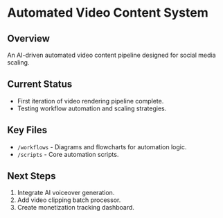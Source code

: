 # Automated Video Content System

## Overview
An AI-driven automated video content pipeline designed for social media scaling.

## Current Status
- First iteration of video rendering pipeline complete.
- Testing workflow automation and scaling strategies.

## Key Files
- `/workflows` - Diagrams and flowcharts for automation logic.
- `/scripts` - Core automation scripts.

## Next Steps
1. Integrate AI voiceover generation.
2. Add video clipping batch processor.
3. Create monetization tracking dashboard.

